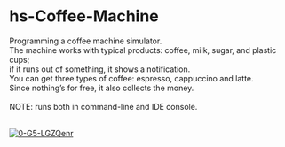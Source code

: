 # hs-Coffee-Machine

Programming a coffee machine simulator. <br>
The machine works with typical products: coffee, milk, sugar, and plastic cups; <br>
if it runs out of something, it shows a notification. <br>
You can get three types of coffee: espresso, cappuccino and latte. <br>
Since nothing’s for free, it also collects the money. <br><br>
NOTE: runs both in command-line and IDE console. <br><br>

<a href="https://ibb.co/tmLXk5B"><img src="https://i.ibb.co/qyJ5XwB/0-G5-LGZQenr.gif" alt="0-G5-LGZQenr" border="0"></a>
